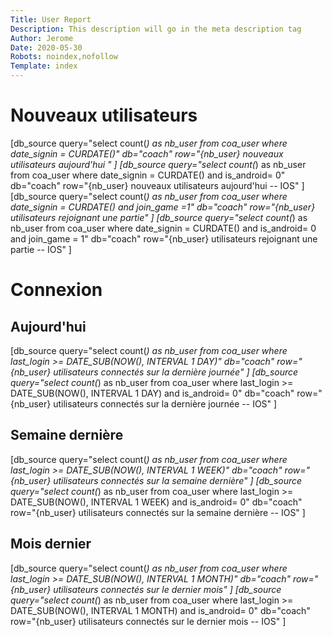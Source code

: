 ```yaml
---
Title: User Report
Description: This description will go in the meta description tag
Author: Jerome
Date: 2020-05-30
Robots: noindex,nofollow
Template: index
---
```


# Nouveaux utilisateurs

[db_source query="select count(*) as nb_user from coa_user where date_signin = CURDATE()" db="coach" row="{nb_user} nouveaux utilisateurs aujourd'hui " ]
[db_source query="select count(*) as nb_user from coa_user where date_signin = CURDATE() and is_android= 0" db="coach" row="{nb_user} nouveaux utilisateurs aujourd'hui -- IOS" ]
[db_source query="select count(*) as nb_user from coa_user where date_signin = CURDATE() and join_game =1" db="coach" row="{nb_user} utilisateurs rejoignant une partie" ]
[db_source query="select count(*) as nb_user from coa_user where date_signin = CURDATE() and is_android= 0 and join_game = 1" db="coach" row="{nb_user} utilisateurs rejoignant une partie -- IOS" ]

# Connexion

## Aujourd'hui

[db_source query="select count(*) as nb_user from coa_user where last_login >= DATE_SUB(NOW(), INTERVAL 1 DAY)" db="coach" row="{nb_user} utilisateurs connectés sur la dernière journée" ]
[db_source query="select count(*) as nb_user from coa_user where last_login >= DATE_SUB(NOW(), INTERVAL 1 DAY) and is_android= 0" db="coach" row="{nb_user} utilisateurs connectés sur la dernière journée -- IOS" ]

## Semaine dernière

[db_source query="select count(*) as nb_user from coa_user where last_login >= DATE_SUB(NOW(), INTERVAL 1 WEEK)" db="coach" row="{nb_user} utilisateurs connectés sur la semaine dernière" ]
[db_source query="select count(*) as nb_user from coa_user where last_login >= DATE_SUB(NOW(), INTERVAL 1 WEEK) and is_android= 0" db="coach" row="{nb_user} utilisateurs connectés sur la semaine dernière -- IOS" ]

## Mois dernier

[db_source query="select count(*) as nb_user from coa_user where last_login >= DATE_SUB(NOW(), INTERVAL 1 MONTH)" db="coach" row="{nb_user} utilisateurs connectés sur le dernier mois" ]
[db_source query="select count(*) as nb_user from coa_user where last_login >= DATE_SUB(NOW(), INTERVAL 1 MONTH) and is_android= 0" db="coach" row="{nb_user} utilisateurs connectés sur le dernier mois -- IOS" ]

